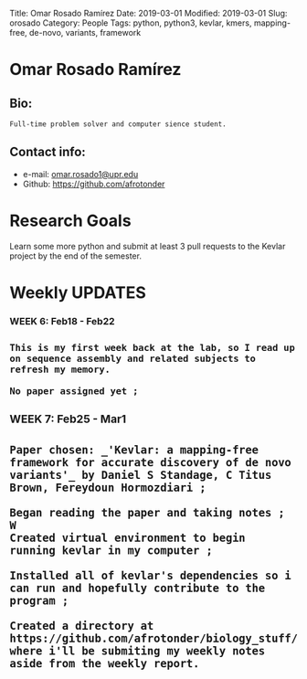 Title: Omar Rosado Ramírez
Date: 2019-03-01
Modified: 2019-03-01
Slug: orosado
Category: People
Tags: python, python3, kevlar, kmers, mapping-free, de-novo, variants, framework

# Omar Rosado Ramírez

## Bio:
    Full-time problem solver and computer sience student.

## Contact info:
- e-mail: <omar.rosado1@upr.edu>
 - Github: <https://github.com/afrotonder>

# Research Goals

Learn some more python and submit at least 3 pull requests to the Kevlar project by the end of the semester.
  
# Weekly UPDATES

**<h3>WEEK 6: Feb18 - Feb22<h3>**

    This is my first week back at the lab, so I read up on sequence assembly and related subjects to refresh my memory.

    No paper assigned yet ;
    
**<h3>WEEK 7: Feb25 - Mar1<h3>**

    Paper chosen: _'Kevlar: a mapping-free framework for accurate discovery of de novo variants'_ by Daniel S Standage, C Titus Brown, Fereydoun Hormozdiari ;

    Began reading the paper and taking notes ;
    W
    Created virtual environment to begin running kevlar in my computer ;

    Installed all of kevlar's dependencies so i can run and hopefully contribute to the program ;

    Created a directory at https://github.com/afrotonder/biology_stuff/kevlar where i'll be submiting my weekly notes aside from the weekly report.